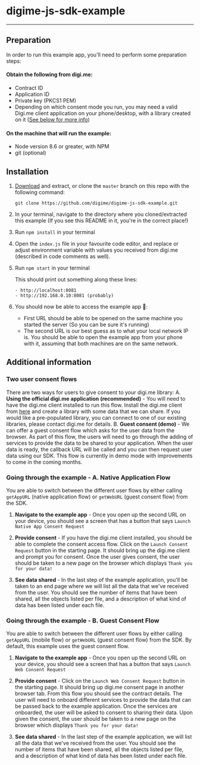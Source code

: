 # digime-js-sdk-example

---
## Preparation
In order to run this example app, you'll need to perform some preparation steps:

#### Obtain the following from digi.me:
* Contract ID
* Application ID
* Private key (PKCS1 PEM)
* Depending on which consent mode you run, you may need a valid Digi.me client application on your phone/desktop, with a library created on it ([See below for more info](#setting-up-the-digi.me-library))

#### On the machine that will run the example:
* Node version 8.6 or greater, with NPM
* git (optional)

## Installation
1. [Download](https://github.com/digime/digime-js-sdk-example/archive/master.zip) and extract, or clone the `master` branch on this repo with the following command:

    `git clone https://github.com/digime/digime-js-sdk-example.git`

2. In your terminal, navigate to the directory where you cloned/extracted this example (If you see this README in it, you're in the correct place!)

3. Run `npm install` in your terminal

4. Open the `index.js` file in your favourite code editor, and replace or adjust environment variable with values you received from digi.me (described in code comments as well).

5. Run `npm start` in your terminal

    This should print out something along these lines:

    ```Example app now running on:
    - http://localhost:8081
    - http://192.168.0.10:8081 (probably)
    ```

6. You should now be able to access the example app 🎉:
    - First URL should be able to be opened on the same machine you started the server (So you can be sure it's running)
    - The second URL is our best guess as to what your local network IP is. You should be able to open the example app from your phone with it, assuming that both machines are on the same network.

## Additional information

### Two user consent flows

There are two ways for users to give consent to your digi.me library:
A. **Using the official digi.me application (recommended)** - You will need to have the digi.me client installed to run this flow. Install the digi.me client from [here](https://digi.me/get-started) and create a library with some data that we can share. If you would like a pre-populated library, you can connect to one of our existing libraries, please contact digi.me for details.
B. **Guest consent (demo)** - We can offer a guest consent flow which asks for the user data from the browser. As part of this flow, the users will need to go through the adding of services to provide the data to be shared to your application. When the user data is ready, the callback URL will be called and you can then request user data using our SDK. This flow is currently in demo mode with improvements to come in the coming months.

### Going through the example - A. Native Application Flow

You are able to switch between the different user flows by either calling `getAppURL` (native application flow) or `getWebURL` (guest consent flow) from the SDK.
1. **Navigate to the example app** - Once you open up the second URL on your device, you should see a screen that has a button that says `Launch Native App Consent Request`

2. **Provide consent** - If you have the digi.me client installed, you should be able to complete the consent access flow. Click on the `Launch Consent Request` button in the starting page. It should bring up the digi.me client and prompt you for consent. Once the user gives consent, the user should be taken to a new page on the browser which displays `Thank you for your data!`

3. **See data shared** - In the last step of the example application, you'll be taken to an end page where we will list all the data that we've received from the user. You should see the number of items that have been shared, all the objects listed per file, and a description of what kind of data has been listed under each file.

### Going through the example - B. Guest Consent Flow

You are able to switch between the different user flows by either calling `getAppURL` (mobile flow) or `getWebURL` (guest consent flow) from the SDK. By default, this example uses the guest consent flow.
1. **Navigate to the example app** - Once you open up the second URL on your device, you should see a screen that has a button that says `Launch Web Consent Request`

2. **Provide consent** - Click on the `Launch Web Consent Request` button in the starting page. It should bring up digi.me consent page in another browser tab. From this flow you should see the contract details. The user will need to onboard different services to provide the data that can be passed back to the example application. Once the services are onboarded, the user will be asked to consent to sharing their data. Upon given the consent, the user should be taken to a new page on the browser which displays `Thank you for your data!`

3. **See data shared** - In the last step of the example application, we will list all the data that we've received from the user. You should see the number of items that have been shared, all the objects listed per file, and a description of what kind of data has been listed under each file.